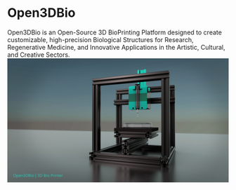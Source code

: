 # Open3DBio
Open3DBio is an Open-Source 3D BioPrinting Platform designed to create customizable, high-precision Biological Structures for Research, Regenerative Medicine, and Innovative Applications in the Artistic, Cultural, and Creative Sectors.
![Open3DBio Design](images/Open3DBio_Design.jpg)
